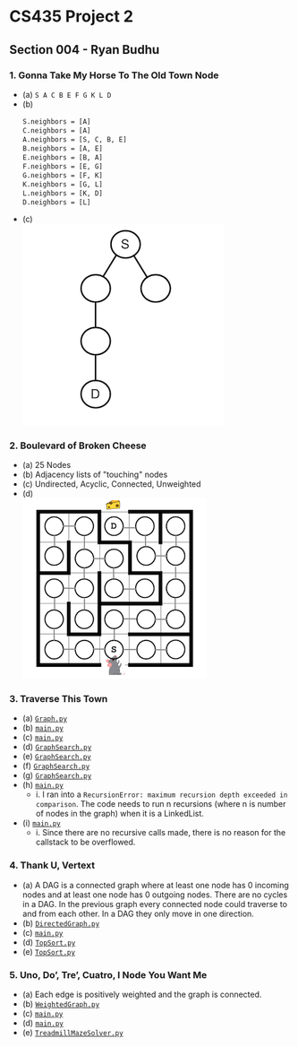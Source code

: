 # CS435 Project 2
## Section 004 - Ryan Budhu

### 1. Gonna Take My Horse To The Old Town Node
  + (a) `S A C B E F G K L D`
  + (b) 
    ```
    S.neighbors = [A]
	C.neighbors = [A]
	A.neighbors = [S, C, B, E]
	B.neighbors = [A, E]
	E.neighbors = [B, A]
	F.neighbors = [E, G]
	G.neighbors = [F, K]
	K.neighbors = [G, L]
	L.neighbors = [K, D]
	D.neighbors = [L]
	```
  + (c)  
  ![DFS > BFS](docs/1c.png)

### 2. Boulevard of Broken Cheese
  + (a) 25 Nodes
  + (b) Adjacency lists of "touching" nodes
  + (c) Undirected, Acyclic, Connected, Unweighted
  + (d)  
  ![Mouse Maze](docs/2d.png)

### 3. Traverse This Town
  + (a) [`Graph.py`](TraversThisTown/Graph.py)
  + (b) [`main.py`](TraversThisTown/main.py)
  + (c) [`main.py`](TraversThisTown/main.py)
  + (d) [`GraphSearch.py`](TraversThisTown/GraphSearch.py)
  + (e) [`GraphSearch.py`](TraversThisTown/GraphSearch.py)
  + (f) [`GraphSearch.py`](TraversThisTown/GraphSearch.py)
  + (g) [`GraphSearch.py`](TraversThisTown/GraphSearch.py)
  + (h) [`main.py`](TraversThisTown/main.py)
    * i. I ran into a `RecursionError: maximum recursion depth exceeded in comparison`.
	     The code needs to run n recursions (where n is number of nodes in the graph) when it is a LinkedList.
  + (i) [`main.py`](TraversThisTown/main.py)
    * i. Since there are no recursive calls made, there is no reason for the callstack to be overflowed.

### 4. Thank U, Vertext
  + (a) A DAG is a connected graph where at least one node has 0 incoming nodes and at least one node has 0 outgoing nodes. 
        There are no cycles in a DAG. In the previous graph every connected node could traverse to and from each other.
        In a DAG they only move in one direction.
  + (b) [`DirectedGraph.py`](ThankUVertext/DirectedGraph.py)
  + (c) [`main.py`](ThankUVertext/main.py)
  + (d) [`TopSort.py`](ThankUVertext/TopSort.py)
  + (e) [`TopSort.py`](ThankUVertext/TopSort.py)

### 5. Uno, Do’, Tre’, Cuatro, I Node You Want Me
  + (a) Each edge is positively weighted and the graph is connected.
  + (b) [`WeightedGraph.py`](INodeYouWantMe/WeightedGraph.py)
  + (c) [`main.py`](INodeYouWantMe/main.py)
  + (d) [`main.py`](INodeYouWantMe/main.py)
  + (e) [`TreadmillMazeSolver.py`](INodeYouWantMe/TreadmillMazeSolver.py)